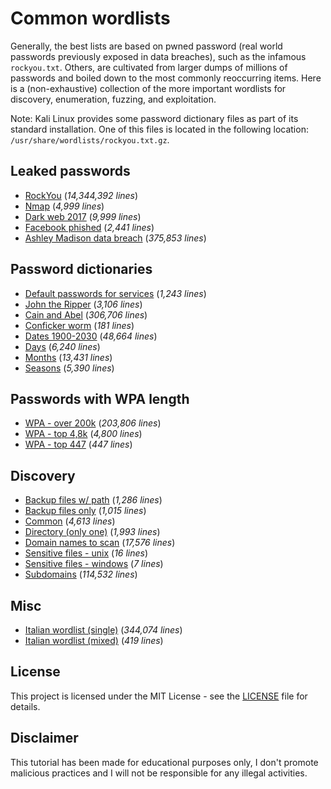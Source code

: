 # Common wordlists

Generally, the best lists are based on pwned password (real world passwords previously exposed in data breaches), such as the infamous `rockyou.txt`. Others, are cultivated from larger dumps of millions of passwords and boiled down to the most commonly reoccurring items.
Here is a (non-exhaustive) collection of the more important wordlists for discovery, enumeration, fuzzing, and exploitation.

Note: Kali Linux provides some password dictionary files as part of its standard installation. One of this files is located in the following location: `/usr/share/wordlists/rockyou.txt.gz`.

## Leaked passwords

- [RockYou](lists/leaked-passwords/rockyou.txt) (*14,344,392 lines*)
- [Nmap](lists/leaked-passwords/nmap.txt) (*4,999 lines*)
- [Dark web 2017](lists/leaked-passwords/darkweb2017.txt) (*9,999 lines*)
- [Facebook phished](lists/leaked-passwords/facebook_phished.txt) (*2,441 lines*)
- [Ashley Madison data breach](lists/leaked-passwords/Ashley-Madison.txt) (*375,853 lines*)

## Password dictionaries

- [Default passwords for services](lists/password-dictionaries/default_passwords_for_services.txt) (*1,243 lines*)
- [John the Ripper](lists/password-dictionaries/john-the-ripper.txt) (*3,106 lines*)
- [Cain and Abel](lists/password-dictionaries/cain-and-abel.txt) (*306,706 lines*)
- [Conficker worm](lists/password-dictionaries/conficker.txt) (*181 lines*)
- [Dates 1900-2030](lists/1900-2030.txt) (*48,664 lines*)
- [Days](lists/days.txt) (*6,240 lines*)
- [Months](lists/months.txt) (*13,431 lines*)
- [Seasons](lists/seasons.txt) (*5,390 lines*)

## Passwords with WPA length

- [WPA - over 200k](lists/passwords-WPA/wpa-over200k.txt) (*203,806 lines*)
- [WPA - top 4,8k](lists/passwords-WPA/wpa-top4800.txt) (*4,800 lines*)
- [WPA - top 447](lists/passwords-WPA/wpa-top447.txt) (*447 lines*)

## Discovery

- [Backup files w/ path](lists/discovery/backup_files_with_path.txt) (*1,286 lines*)
- [Backup files only](lists/discovery/backup_files_only.txt) (*1,015 lines*)
- [Common](lists/discovery/common.txt) (*4,613 lines*)
- [Directory (only one)](lists/discovery/directory_only_one.txt) (*1,993 lines*)
- [Domain names to scan](lists/discovery/dnsmap.txt) (*17,576 lines*)
- [Sensitive files - unix](lists/discovery/sensitive_files_unix.txt) (*16 lines*)
- [Sensitive files - windows](lists/discovery/sensitive_files_win.txt) (*7 lines*)
- [Subdomains](lists/discovery/subdomains.txt) (*114,532 lines*)

## Misc

- [Italian wordlist (single)](lists/other/lower_it.txt) (*344,074 lines*)
- [Italian wordlist (mixed)](lists/other/mixed_it.txt) (*419 lines*)

## License

This project is licensed under the MIT License - see the [LICENSE](LICENSE) file for details.

## Disclaimer

This tutorial has been made for educational purposes only, I don't promote malicious practices and I will not be responsible for any illegal activities.
